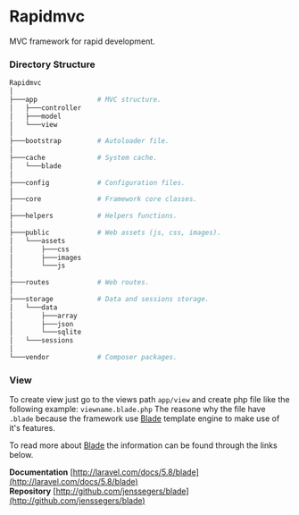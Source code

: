 # Rapidmvc
MVC framework for rapid development.

### Directory Structure
```bash
Rapidmvc
│ 
├───app               # MVC structure.
│   ├───controller
│   ├───model
│   └───view
│
├───bootstrap         # Autoloader file.
│ 
├───cache             # System cache.
│   └───blade
│ 
├───config            # Configuration files.
│ 
├───core              # Framework core classes.
│
├───helpers           # Helpers functions.
│ 
├───public            # Web assets (js, css, images).
│   └───assets
│       ├───css
│       ├───images
│       └───js
│ 
├───routes            # Web routes.
│ 
├───storage           # Data and sessions storage.
│   └───data
│       ├───array
│       ├───json
│       └───sqlite
│   └───sessions
│ 
└───vendor            # Composer packages.
```

### View
To create view just go to the views path ```app/view``` and create php file like the following example: ```viewname.blade.php```
The reasone why the file have ```.blade``` because the framework use [Blade](http://laravel.com/docs/5.8/blade) template engine to make use of it's features.

To read more about [Blade](http://laravel.com/docs/5.8/blade) the information can be found through the links below.

**Documentation** [http://laravel.com/docs/5.8/blade](http://laravel.com/docs/5.8/blade) <br/>
**Repository** [http://github.com/jenssegers/blade](http://github.com/jenssegers/blade) <br/>